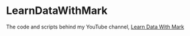 # LearnDataWithMark

The code and scripts behind my YouTube channel, [Learn Data With Mark](https://www.youtube.com/@learndatawithmark/videos)
